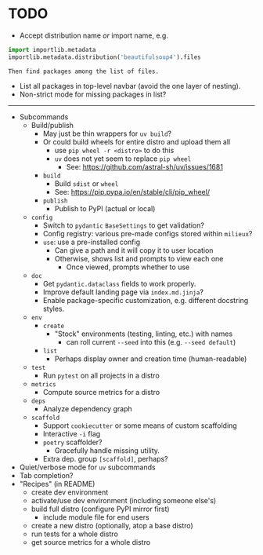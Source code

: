 <!-- markdownlint-disable MD034 -->

# TODO

- Accept distribution name *or* import name, e.g.
```python
import importlib.metadata
importlib.metadata.distribution('beautifulsoup4').files
```
    Then find packages among the list of files.
- List all packages in top-level navbar (avoid the one layer of nesting).
- Non-strict mode for missing packages in list?

---

- Subcommands
    - Build/publish
        - May just be thin wrappers for `uv build`?
        - Or could build wheels for entire distro and upload them all
            - use `pip wheel -r <distro>` to do this
            - `uv` does not yet seem to replace `pip wheel`
                - See: https://github.com/astral-sh/uv/issues/1681
        - `build`
            - Build `sdist` or `wheel`
            - See: https://pip.pypa.io/en/stable/cli/pip_wheel/
        - `publish`
            - Publish to PyPI (actual or local)
    - `config`
        - Switch to `pydantic` `BaseSettings` to get validation?
        - Config registry: various pre-made configs stored within `milieux`?
        - `use`: use a pre-installed config
            - Can give a path and it will copy it to user location
            - Otherwise, shows list and prompts to view each one
                - Once viewed, prompts whether to use
    - `doc`
        - Get `pydantic.dataclass` fields to work properly.
        - Improve default landing page via `index.md.jinja`?
        - Enable package-specific customization, e.g. different docstring styles.
    - `env`
        - `create`
            - "Stock" environments (testing, linting, etc.) with names
                - can roll current `--seed` into this (e.g. `--seed default`)
        - `list`
            - Perhaps display owner and creation time (human-readable)
    - `test`
        - Run `pytest` on all projects in a distro
    - `metrics`
        - Compute source metrics for a distro
    - `deps`
        - Analyze dependency graph
    - `scaffold`
        - Support `cookiecutter` or some means of custom scaffolding
        - Interactive `-i` flag
        - `poetry` scaffolder?
            - Gracefully handle missing utility.
        - Extra dep. group `[scaffold]`, perhaps?
- Quiet/verbose mode for `uv` subcommands
- Tab completion?
- "Recipes" (in README)
    - create dev environment
    - activate/use dev environment (including someone else's)
    - build full distro (configure PyPI mirror first)
        - include module file for end users
    - create a new distro (optionally, atop a base distro)
    - run tests for a whole distro
    - get source metrics for a whole distro
